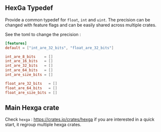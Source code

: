 

## HexGa Typedef

Provide a common typedef for `float`, `int` and `uint`. The precision can be changed with feature flags and can be easily shared across multiple crates.

See the toml to change the precision :

```toml
[features]
default = ["int_are_32_bits", "float_are_32_bits"]

int_are_8_bits    = []
int_are_16_bits   = []
int_are_32_bits   = []
int_are_64_bits   = []
int_are_size_bits = []

float_are_32_bits   = []
float_are_64_bits   = []
float_are_size_bits = []
```

## Main Hexga crate

Check `hexga` : https://crates.io/crates/hexga if you are interested in a quick start, it regroup multiple hexga crates.